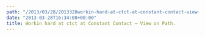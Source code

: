 ```yaml
---
path: "/2013/03/28/2013328workin-hard-at-ctct-at-constant-contact-view-on-path/" 
date: "2013-03-28T16:34:08+00:00" 
title: Workin hard at ctct at Constant Contact – View on Path.
---
```

<img src="https://i2.wp.com/technovangelist.envl.pe/wp-content/uploads/sites/3/2013/03/img.jpg?w=1080" alt="" data-recalc-dims="1" />